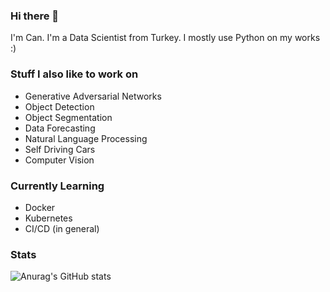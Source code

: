 ### Hi there 👋
I'm Can. I'm a Data Scientist from Turkey. I mostly use Python on my works :)

### Stuff I also like to work on
<ul>
  <li>Generative Adversarial Networks</li>
  <li>Object Detection</li>
  <li>Object Segmentation</li>
  <li>Data Forecasting</li>
  <li>Natural Language Processing</li>
  <li>Self Driving Cars</li>
  <li>Computer Vision</li>
</ul>

### Currently Learning
<ul>
  <li>Docker</li>
  <li>Kubernetes</li>
  <li>CI/CD (in general)</li>
</ul>

### Stats 
![Anurag's GitHub stats](https://github-readme-stats.vercel.app/api?username=mcandemir&show_icons=true&theme=radical)
